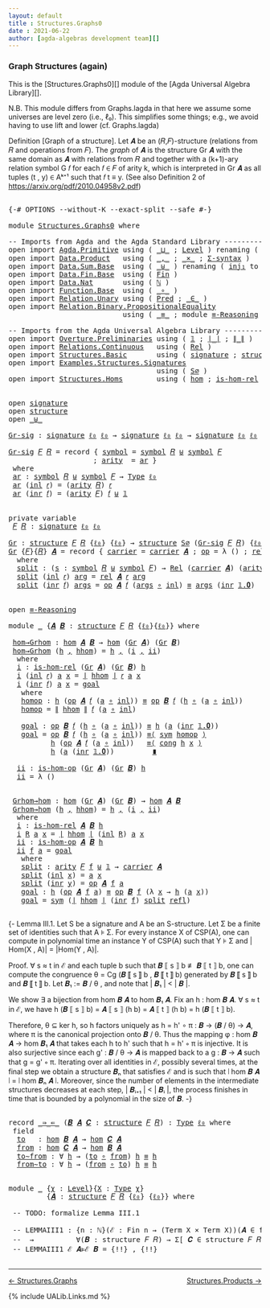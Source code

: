 ```yaml
---
layout: default
title : Structures.Graphs0
date : 2021-06-22
author: [agda-algebras development team][]
---
```


### <a id="graph-structures-again">Graph Structures (again)</a>

This is the [Structures.Graphs0][] module of the [Agda Universal Algebra Library][].

N.B. This module differs from Graphs.lagda in that here we assume some universes are level zero (i.e., ℓ₀). This simplifies some things; e.g., we avoid having to use lift and lower (cf. Graphs.lagda)

Definition [Graph of a structure]. Let 𝑨 be an (𝑅,𝐹)-structure (relations from 𝑅 and operations from 𝐹).
The *graph* of 𝑨 is the structure Gr 𝑨 with the same domain as 𝑨 with relations from 𝑅 and together with a (k+1)-ary relation symbol G 𝑓 for each 𝑓 ∈ 𝐹 of arity k, which is interpreted in Gr 𝑨 as all tuples (t , y) ∈ Aᵏ⁺¹ such that 𝑓 t ≡ y. (See also Definition 2 of https://arxiv.org/pdf/2010.04958v2.pdf)


<pre class="Agda">

<a id="894" class="Symbol">{-#</a> <a id="898" class="Keyword">OPTIONS</a> <a id="906" class="Pragma">--without-K</a> <a id="918" class="Pragma">--exact-split</a> <a id="932" class="Pragma">--safe</a> <a id="939" class="Symbol">#-}</a>

<a id="944" class="Keyword">module</a> <a id="951" href="Structures.Graphs0.html" class="Module">Structures.Graphs0</a> <a id="970" class="Keyword">where</a>

<a id="977" class="Comment">-- Imports from Agda and the Agda Standard Library -------------------------------------------</a>
<a id="1072" class="Keyword">open</a> <a id="1077" class="Keyword">import</a> <a id="1084" href="Agda.Primitive.html" class="Module">Agda.Primitive</a> <a id="1099" class="Keyword">using</a> <a id="1105" class="Symbol">(</a> <a id="1107" href="Agda.Primitive.html#810" class="Primitive Operator">_⊔_</a> <a id="1111" class="Symbol">;</a> <a id="1113" href="Agda.Primitive.html#597" class="Postulate">Level</a> <a id="1119" class="Symbol">)</a> <a id="1121" class="Keyword">renaming</a> <a id="1130" class="Symbol">(</a> <a id="1132" href="Agda.Primitive.html#326" class="Primitive">Set</a> <a id="1136" class="Symbol">to</a> <a id="1139" class="Primitive">Type</a> <a id="1144" class="Symbol">;</a> <a id="1146" href="Agda.Primitive.html#764" class="Primitive">lzero</a> <a id="1152" class="Symbol">to</a> <a id="1155" class="Primitive">ℓ₀</a> <a id="1158" class="Symbol">)</a>
<a id="1160" class="Keyword">open</a> <a id="1165" class="Keyword">import</a> <a id="1172" href="Data.Product.html" class="Module">Data.Product</a>   <a id="1187" class="Keyword">using</a> <a id="1193" class="Symbol">(</a> <a id="1195" href="Agda.Builtin.Sigma.html#236" class="InductiveConstructor Operator">_,_</a> <a id="1199" class="Symbol">;</a> <a id="1201" href="Data.Product.html#1167" class="Function Operator">_×_</a> <a id="1205" class="Symbol">;</a> <a id="1207" href="Data.Product.html#916" class="Function">Σ-syntax</a> <a id="1216" class="Symbol">)</a>
<a id="1218" class="Keyword">open</a> <a id="1223" class="Keyword">import</a> <a id="1230" href="Data.Sum.Base.html" class="Module">Data.Sum.Base</a>  <a id="1245" class="Keyword">using</a> <a id="1251" class="Symbol">(</a> <a id="1253" href="Data.Sum.Base.html#734" class="Datatype Operator">_⊎_</a> <a id="1257" class="Symbol">)</a> <a id="1259" class="Keyword">renaming</a> <a id="1268" class="Symbol">(</a> <a id="1270" href="Data.Sum.Base.html#784" class="InductiveConstructor">inj₁</a> <a id="1275" class="Symbol">to</a> <a id="1278" class="InductiveConstructor">inl</a> <a id="1282" class="Symbol">;</a> <a id="1284" href="Data.Sum.Base.html#809" class="InductiveConstructor">inj₂</a> <a id="1289" class="Symbol">to</a> <a id="1292" class="InductiveConstructor">inr</a> <a id="1296" class="Symbol">)</a>
<a id="1298" class="Keyword">open</a> <a id="1303" class="Keyword">import</a> <a id="1310" href="Data.Fin.Base.html" class="Module">Data.Fin.Base</a>  <a id="1325" class="Keyword">using</a> <a id="1331" class="Symbol">(</a> <a id="1333" href="Data.Fin.Base.html#1126" class="Datatype">Fin</a> <a id="1337" class="Symbol">)</a>
<a id="1339" class="Keyword">open</a> <a id="1344" class="Keyword">import</a> <a id="1351" href="Data.Nat.html" class="Module">Data.Nat</a>       <a id="1366" class="Keyword">using</a> <a id="1372" class="Symbol">(</a> <a id="1374" href="Agda.Builtin.Nat.html#192" class="Datatype">ℕ</a> <a id="1376" class="Symbol">)</a>
<a id="1378" class="Keyword">open</a> <a id="1383" class="Keyword">import</a> <a id="1390" href="Function.Base.html" class="Module">Function.Base</a>  <a id="1405" class="Keyword">using</a> <a id="1411" class="Symbol">(</a> <a id="1413" href="Function.Base.html#1031" class="Function Operator">_∘_</a> <a id="1417" class="Symbol">)</a>
<a id="1419" class="Keyword">open</a> <a id="1424" class="Keyword">import</a> <a id="1431" href="Relation.Unary.html" class="Module">Relation.Unary</a> <a id="1446" class="Keyword">using</a> <a id="1452" class="Symbol">(</a> <a id="1454" href="Relation.Unary.html#1101" class="Function">Pred</a> <a id="1459" class="Symbol">;</a> <a id="1461" href="Relation.Unary.html#1523" class="Function Operator">_∈_</a> <a id="1465" class="Symbol">)</a>
<a id="1467" class="Keyword">open</a> <a id="1472" class="Keyword">import</a> <a id="1479" href="Relation.Binary.PropositionalEquality.html" class="Module">Relation.Binary.PropositionalEquality</a>
                           <a id="1544" class="Keyword">using</a> <a id="1550" class="Symbol">(</a> <a id="1552" href="Agda.Builtin.Equality.html#151" class="Datatype Operator">_≡_</a> <a id="1556" class="Symbol">;</a> <a id="1558" class="Keyword">module</a> <a id="1565" href="Relation.Binary.PropositionalEquality.Core.html#2708" class="Module">≡-Reasoning</a> <a id="1577" class="Symbol">;</a> <a id="1579" href="Relation.Binary.PropositionalEquality.Core.html#1130" class="Function">cong</a> <a id="1584" class="Symbol">;</a> <a id="1586" href="Relation.Binary.PropositionalEquality.Core.html#1684" class="Function">sym</a> <a id="1590" class="Symbol">;</a> <a id="1592" href="Agda.Builtin.Equality.html#208" class="InductiveConstructor">refl</a> <a id="1597" class="Symbol">)</a>

<a id="1600" class="Comment">-- Imports from the Agda Universal Algebra Library ---------------------------------------------</a>
<a id="1697" class="Keyword">open</a> <a id="1702" class="Keyword">import</a> <a id="1709" href="Overture.Preliminaries.html" class="Module">Overture.Preliminaries</a> <a id="1732" class="Keyword">using</a> <a id="1738" class="Symbol">(</a> <a id="1740" href="Overture.Preliminaries.html#3452" class="Datatype">𝟙</a> <a id="1742" class="Symbol">;</a> <a id="1744" href="Overture.Preliminaries.html#4227" class="Function Operator">∣_∣</a> <a id="1748" class="Symbol">;</a> <a id="1750" href="Overture.Preliminaries.html#4265" class="Function Operator">∥_∥</a> <a id="1754" class="Symbol">)</a>
<a id="1756" class="Keyword">open</a> <a id="1761" class="Keyword">import</a> <a id="1768" href="Relations.Continuous.html" class="Module">Relations.Continuous</a>   <a id="1791" class="Keyword">using</a> <a id="1797" class="Symbol">(</a> <a id="1799" href="Relations.Continuous.html#4037" class="Function">Rel</a> <a id="1803" class="Symbol">)</a>
<a id="1805" class="Keyword">open</a> <a id="1810" class="Keyword">import</a> <a id="1817" href="Structures.Basic.html" class="Module">Structures.Basic</a>       <a id="1840" class="Keyword">using</a> <a id="1846" class="Symbol">(</a> <a id="1848" href="Structures.Basic.html#1232" class="Record">signature</a> <a id="1858" class="Symbol">;</a> <a id="1860" href="Structures.Basic.html#1566" class="Record">structure</a> <a id="1870" class="Symbol">)</a>
<a id="1872" class="Keyword">open</a> <a id="1877" class="Keyword">import</a> <a id="1884" href="Examples.Structures.Signatures.html" class="Module">Examples.Structures.Signatures</a>
                                   <a id="1950" class="Keyword">using</a> <a id="1956" class="Symbol">(</a> <a id="1958" href="Examples.Structures.Signatures.html#566" class="Function">S∅</a> <a id="1961" class="Symbol">)</a>
<a id="1963" class="Keyword">open</a> <a id="1968" class="Keyword">import</a> <a id="1975" href="Structures.Homs.html" class="Module">Structures.Homs</a>        <a id="1998" class="Keyword">using</a> <a id="2004" class="Symbol">(</a> <a id="2006" href="Structures.Homs.html#2729" class="Function">hom</a> <a id="2010" class="Symbol">;</a> <a id="2012" href="Structures.Homs.html#2313" class="Function">is-hom-rel</a> <a id="2023" class="Symbol">;</a> <a id="2025" href="Structures.Homs.html#2532" class="Function">is-hom-op</a> <a id="2035" class="Symbol">)</a>


<a id="2039" class="Keyword">open</a> <a id="2044" href="Structures.Basic.html#1232" class="Module">signature</a>
<a id="2054" class="Keyword">open</a> <a id="2059" href="Structures.Basic.html#1566" class="Module">structure</a>
<a id="2069" class="Keyword">open</a> <a id="2074" href="Data.Sum.Base.html#734" class="Module Operator">_⊎_</a>

<a id="Gr-sig"></a><a id="2079" href="Structures.Graphs0.html#2079" class="Function">Gr-sig</a> <a id="2086" class="Symbol">:</a> <a id="2088" href="Structures.Basic.html#1232" class="Record">signature</a> <a id="2098" href="Structures.Graphs0.html#1155" class="Primitive">ℓ₀</a> <a id="2101" href="Structures.Graphs0.html#1155" class="Primitive">ℓ₀</a> <a id="2104" class="Symbol">→</a> <a id="2106" href="Structures.Basic.html#1232" class="Record">signature</a> <a id="2116" href="Structures.Graphs0.html#1155" class="Primitive">ℓ₀</a> <a id="2119" href="Structures.Graphs0.html#1155" class="Primitive">ℓ₀</a> <a id="2122" class="Symbol">→</a> <a id="2124" href="Structures.Basic.html#1232" class="Record">signature</a> <a id="2134" href="Structures.Graphs0.html#1155" class="Primitive">ℓ₀</a> <a id="2137" href="Structures.Graphs0.html#1155" class="Primitive">ℓ₀</a>

<a id="2141" href="Structures.Graphs0.html#2079" class="Function">Gr-sig</a> <a id="2148" href="Structures.Graphs0.html#2148" class="Bound">𝐹</a> <a id="2150" href="Structures.Graphs0.html#2150" class="Bound">𝑅</a> <a id="2152" class="Symbol">=</a> <a id="2154" class="Keyword">record</a> <a id="2161" class="Symbol">{</a> <a id="2163" href="Structures.Basic.html#1293" class="Field">symbol</a> <a id="2170" class="Symbol">=</a> <a id="2172" href="Structures.Basic.html#1293" class="Field">symbol</a> <a id="2179" href="Structures.Graphs0.html#2150" class="Bound">𝑅</a> <a id="2181" href="Data.Sum.Base.html#734" class="Datatype Operator">⊎</a> <a id="2183" href="Structures.Basic.html#1293" class="Field">symbol</a> <a id="2190" href="Structures.Graphs0.html#2148" class="Bound">𝐹</a>
                    <a id="2212" class="Symbol">;</a> <a id="2214" href="Structures.Basic.html#1311" class="Field">arity</a>  <a id="2221" class="Symbol">=</a> <a id="2223" href="Structures.Graphs0.html#2236" class="Function">ar</a> <a id="2226" class="Symbol">}</a>
 <a id="2229" class="Keyword">where</a>
 <a id="2236" href="Structures.Graphs0.html#2236" class="Function">ar</a> <a id="2239" class="Symbol">:</a> <a id="2241" href="Structures.Basic.html#1293" class="Field">symbol</a> <a id="2248" href="Structures.Graphs0.html#2150" class="Bound">𝑅</a> <a id="2250" href="Data.Sum.Base.html#734" class="Datatype Operator">⊎</a> <a id="2252" href="Structures.Basic.html#1293" class="Field">symbol</a> <a id="2259" href="Structures.Graphs0.html#2148" class="Bound">𝐹</a> <a id="2261" class="Symbol">→</a> <a id="2263" href="Structures.Graphs0.html#1139" class="Primitive">Type</a> <a id="2268" href="Structures.Graphs0.html#1155" class="Primitive">ℓ₀</a>
 <a id="2272" href="Structures.Graphs0.html#2236" class="Function">ar</a> <a id="2275" class="Symbol">(</a><a id="2276" href="Structures.Graphs0.html#1278" class="InductiveConstructor">inl</a> <a id="2280" href="Structures.Graphs0.html#2280" class="Bound">𝑟</a><a id="2281" class="Symbol">)</a> <a id="2283" class="Symbol">=</a> <a id="2285" class="Symbol">(</a><a id="2286" href="Structures.Basic.html#1311" class="Field">arity</a> <a id="2292" href="Structures.Graphs0.html#2150" class="Bound">𝑅</a><a id="2293" class="Symbol">)</a> <a id="2295" href="Structures.Graphs0.html#2280" class="Bound">𝑟</a>
 <a id="2298" href="Structures.Graphs0.html#2236" class="Function">ar</a> <a id="2301" class="Symbol">(</a><a id="2302" href="Structures.Graphs0.html#1292" class="InductiveConstructor">inr</a> <a id="2306" href="Structures.Graphs0.html#2306" class="Bound">𝑓</a><a id="2307" class="Symbol">)</a> <a id="2309" class="Symbol">=</a> <a id="2311" class="Symbol">(</a><a id="2312" href="Structures.Basic.html#1311" class="Field">arity</a> <a id="2318" href="Structures.Graphs0.html#2148" class="Bound">𝐹</a><a id="2319" class="Symbol">)</a> <a id="2321" href="Structures.Graphs0.html#2306" class="Bound">𝑓</a> <a id="2323" href="Data.Sum.Base.html#734" class="Datatype Operator">⊎</a> <a id="2325" href="Overture.Preliminaries.html#3452" class="Datatype">𝟙</a>


<a id="2329" class="Keyword">private</a> <a id="2337" class="Keyword">variable</a>
 <a id="2347" href="Structures.Graphs0.html#2347" class="Generalizable">𝐹</a> <a id="2349" href="Structures.Graphs0.html#2349" class="Generalizable">𝑅</a> <a id="2351" class="Symbol">:</a> <a id="2353" href="Structures.Basic.html#1232" class="Record">signature</a> <a id="2363" href="Structures.Graphs0.html#1155" class="Primitive">ℓ₀</a> <a id="2366" href="Structures.Graphs0.html#1155" class="Primitive">ℓ₀</a>

<a id="Gr"></a><a id="2370" href="Structures.Graphs0.html#2370" class="Function">Gr</a> <a id="2373" class="Symbol">:</a> <a id="2375" href="Structures.Basic.html#1566" class="Record">structure</a> <a id="2385" href="Structures.Graphs0.html#2347" class="Generalizable">𝐹</a> <a id="2387" href="Structures.Graphs0.html#2349" class="Generalizable">𝑅</a> <a id="2389" class="Symbol">{</a><a id="2390" href="Structures.Graphs0.html#1155" class="Primitive">ℓ₀</a><a id="2392" class="Symbol">}</a> <a id="2394" class="Symbol">{</a><a id="2395" href="Structures.Graphs0.html#1155" class="Primitive">ℓ₀</a><a id="2397" class="Symbol">}</a> <a id="2399" class="Symbol">→</a> <a id="2401" href="Structures.Basic.html#1566" class="Record">structure</a> <a id="2411" href="Examples.Structures.Signatures.html#566" class="Function">S∅</a> <a id="2414" class="Symbol">(</a><a id="2415" href="Structures.Graphs0.html#2079" class="Function">Gr-sig</a> <a id="2422" href="Structures.Graphs0.html#2347" class="Generalizable">𝐹</a> <a id="2424" href="Structures.Graphs0.html#2349" class="Generalizable">𝑅</a><a id="2425" class="Symbol">)</a> <a id="2427" class="Symbol">{</a><a id="2428" href="Structures.Graphs0.html#1155" class="Primitive">ℓ₀</a><a id="2430" class="Symbol">}</a> <a id="2432" class="Symbol">{</a><a id="2433" href="Structures.Graphs0.html#1155" class="Primitive">ℓ₀</a><a id="2435" class="Symbol">}</a>
<a id="2437" href="Structures.Graphs0.html#2370" class="Function">Gr</a> <a id="2440" class="Symbol">{</a><a id="2441" href="Structures.Graphs0.html#2441" class="Bound">𝐹</a><a id="2442" class="Symbol">}{</a><a id="2444" href="Structures.Graphs0.html#2444" class="Bound">𝑅</a><a id="2445" class="Symbol">}</a> <a id="2447" href="Structures.Graphs0.html#2447" class="Bound">𝑨</a> <a id="2449" class="Symbol">=</a> <a id="2451" class="Keyword">record</a> <a id="2458" class="Symbol">{</a> <a id="2460" href="Structures.Basic.html#1718" class="Field">carrier</a> <a id="2468" class="Symbol">=</a> <a id="2470" href="Structures.Basic.html#1718" class="Field">carrier</a> <a id="2478" href="Structures.Graphs0.html#2447" class="Bound">𝑨</a> <a id="2480" class="Symbol">;</a> <a id="2482" href="Structures.Basic.html#1737" class="Field">op</a> <a id="2485" class="Symbol">=</a> <a id="2487" class="Symbol">λ</a> <a id="2489" class="Symbol">()</a> <a id="2492" class="Symbol">;</a> <a id="2494" href="Structures.Basic.html#1821" class="Field">rel</a> <a id="2498" class="Symbol">=</a> <a id="2500" href="Structures.Graphs0.html#2518" class="Function">split</a> <a id="2506" class="Symbol">}</a>
  <a id="2510" class="Keyword">where</a>
  <a id="2518" href="Structures.Graphs0.html#2518" class="Function">split</a> <a id="2524" class="Symbol">:</a> <a id="2526" class="Symbol">(</a><a id="2527" href="Structures.Graphs0.html#2527" class="Bound">s</a> <a id="2529" class="Symbol">:</a> <a id="2531" href="Structures.Basic.html#1293" class="Field">symbol</a> <a id="2538" href="Structures.Graphs0.html#2444" class="Bound">𝑅</a> <a id="2540" href="Data.Sum.Base.html#734" class="Datatype Operator">⊎</a> <a id="2542" href="Structures.Basic.html#1293" class="Field">symbol</a> <a id="2549" href="Structures.Graphs0.html#2441" class="Bound">𝐹</a><a id="2550" class="Symbol">)</a> <a id="2552" class="Symbol">→</a> <a id="2554" href="Relations.Continuous.html#4037" class="Function">Rel</a> <a id="2558" class="Symbol">(</a><a id="2559" href="Structures.Basic.html#1718" class="Field">carrier</a> <a id="2567" href="Structures.Graphs0.html#2447" class="Bound">𝑨</a><a id="2568" class="Symbol">)</a> <a id="2570" class="Symbol">(</a><a id="2571" href="Structures.Basic.html#1311" class="Field">arity</a> <a id="2577" class="Symbol">(</a><a id="2578" href="Structures.Graphs0.html#2079" class="Function">Gr-sig</a> <a id="2585" href="Structures.Graphs0.html#2441" class="Bound">𝐹</a> <a id="2587" href="Structures.Graphs0.html#2444" class="Bound">𝑅</a><a id="2588" class="Symbol">)</a> <a id="2590" href="Structures.Graphs0.html#2527" class="Bound">s</a><a id="2591" class="Symbol">)</a> <a id="2593" class="Symbol">{</a><a id="2594" href="Structures.Graphs0.html#1155" class="Primitive">ℓ₀</a><a id="2596" class="Symbol">}</a>
  <a id="2600" href="Structures.Graphs0.html#2518" class="Function">split</a> <a id="2606" class="Symbol">(</a><a id="2607" href="Structures.Graphs0.html#1278" class="InductiveConstructor">inl</a> <a id="2611" href="Structures.Graphs0.html#2611" class="Bound">𝑟</a><a id="2612" class="Symbol">)</a> <a id="2614" href="Structures.Graphs0.html#2614" class="Bound">arg</a> <a id="2618" class="Symbol">=</a> <a id="2620" href="Structures.Basic.html#1821" class="Field">rel</a> <a id="2624" href="Structures.Graphs0.html#2447" class="Bound">𝑨</a> <a id="2626" href="Structures.Graphs0.html#2611" class="Bound">𝑟</a> <a id="2628" href="Structures.Graphs0.html#2614" class="Bound">arg</a>
  <a id="2634" href="Structures.Graphs0.html#2518" class="Function">split</a> <a id="2640" class="Symbol">(</a><a id="2641" href="Structures.Graphs0.html#1292" class="InductiveConstructor">inr</a> <a id="2645" href="Structures.Graphs0.html#2645" class="Bound">𝑓</a><a id="2646" class="Symbol">)</a> <a id="2648" href="Structures.Graphs0.html#2648" class="Bound">args</a> <a id="2653" class="Symbol">=</a> <a id="2655" href="Structures.Basic.html#1737" class="Field">op</a> <a id="2658" href="Structures.Graphs0.html#2447" class="Bound">𝑨</a> <a id="2660" href="Structures.Graphs0.html#2645" class="Bound">𝑓</a> <a id="2662" class="Symbol">(</a><a id="2663" href="Structures.Graphs0.html#2648" class="Bound">args</a> <a id="2668" href="Function.Base.html#1031" class="Function Operator">∘</a> <a id="2670" href="Structures.Graphs0.html#1278" class="InductiveConstructor">inl</a><a id="2673" class="Symbol">)</a> <a id="2675" href="Agda.Builtin.Equality.html#151" class="Datatype Operator">≡</a> <a id="2677" href="Structures.Graphs0.html#2648" class="Bound">args</a> <a id="2682" class="Symbol">(</a><a id="2683" href="Structures.Graphs0.html#1292" class="InductiveConstructor">inr</a> <a id="2687" href="Overture.Preliminaries.html#3471" class="InductiveConstructor">𝟙.𝟎</a><a id="2690" class="Symbol">)</a>


<a id="2694" class="Keyword">open</a> <a id="2699" href="Relation.Binary.PropositionalEquality.Core.html#2708" class="Module">≡-Reasoning</a>

<a id="2712" class="Keyword">module</a> <a id="2719" href="Structures.Graphs0.html#2719" class="Module">_</a> <a id="2721" class="Symbol">{</a><a id="2722" href="Structures.Graphs0.html#2722" class="Bound">𝑨</a> <a id="2724" href="Structures.Graphs0.html#2724" class="Bound">𝑩</a> <a id="2726" class="Symbol">:</a> <a id="2728" href="Structures.Basic.html#1566" class="Record">structure</a> <a id="2738" href="Structures.Graphs0.html#2347" class="Generalizable">𝐹</a> <a id="2740" href="Structures.Graphs0.html#2349" class="Generalizable">𝑅</a> <a id="2742" class="Symbol">{</a><a id="2743" href="Structures.Graphs0.html#1155" class="Primitive">ℓ₀</a><a id="2745" class="Symbol">}{</a><a id="2747" href="Structures.Graphs0.html#1155" class="Primitive">ℓ₀</a><a id="2749" class="Symbol">}}</a> <a id="2752" class="Keyword">where</a>

 <a id="2760" href="Structures.Graphs0.html#2760" class="Function">hom→Grhom</a> <a id="2770" class="Symbol">:</a> <a id="2772" href="Structures.Homs.html#2729" class="Function">hom</a> <a id="2776" href="Structures.Graphs0.html#2722" class="Bound">𝑨</a> <a id="2778" href="Structures.Graphs0.html#2724" class="Bound">𝑩</a> <a id="2780" class="Symbol">→</a> <a id="2782" href="Structures.Homs.html#2729" class="Function">hom</a> <a id="2786" class="Symbol">(</a><a id="2787" href="Structures.Graphs0.html#2370" class="Function">Gr</a> <a id="2790" href="Structures.Graphs0.html#2722" class="Bound">𝑨</a><a id="2791" class="Symbol">)</a> <a id="2793" class="Symbol">(</a><a id="2794" href="Structures.Graphs0.html#2370" class="Function">Gr</a> <a id="2797" href="Structures.Graphs0.html#2724" class="Bound">𝑩</a><a id="2798" class="Symbol">)</a>
 <a id="2801" href="Structures.Graphs0.html#2760" class="Function">hom→Grhom</a> <a id="2811" class="Symbol">(</a><a id="2812" href="Structures.Graphs0.html#2812" class="Bound">h</a> <a id="2814" href="Agda.Builtin.Sigma.html#236" class="InductiveConstructor Operator">,</a> <a id="2816" href="Structures.Graphs0.html#2816" class="Bound">hhom</a><a id="2820" class="Symbol">)</a> <a id="2822" class="Symbol">=</a> <a id="2824" href="Structures.Graphs0.html#2812" class="Bound">h</a> <a id="2826" href="Agda.Builtin.Sigma.html#236" class="InductiveConstructor Operator">,</a> <a id="2828" class="Symbol">(</a><a id="2829" href="Structures.Graphs0.html#2847" class="Function">i</a> <a id="2831" href="Agda.Builtin.Sigma.html#236" class="InductiveConstructor Operator">,</a> <a id="2833" href="Structures.Graphs0.html#3218" class="Function">ii</a><a id="2835" class="Symbol">)</a>
  <a id="2839" class="Keyword">where</a>
  <a id="2847" href="Structures.Graphs0.html#2847" class="Function">i</a> <a id="2849" class="Symbol">:</a> <a id="2851" href="Structures.Homs.html#2313" class="Function">is-hom-rel</a> <a id="2862" class="Symbol">(</a><a id="2863" href="Structures.Graphs0.html#2370" class="Function">Gr</a> <a id="2866" href="Structures.Graphs0.html#2722" class="Bound">𝑨</a><a id="2867" class="Symbol">)</a> <a id="2869" class="Symbol">(</a><a id="2870" href="Structures.Graphs0.html#2370" class="Function">Gr</a> <a id="2873" href="Structures.Graphs0.html#2724" class="Bound">𝑩</a><a id="2874" class="Symbol">)</a> <a id="2876" href="Structures.Graphs0.html#2812" class="Bound">h</a>
  <a id="2880" href="Structures.Graphs0.html#2847" class="Function">i</a> <a id="2882" class="Symbol">(</a><a id="2883" href="Structures.Graphs0.html#1278" class="InductiveConstructor">inl</a> <a id="2887" href="Structures.Graphs0.html#2887" class="Bound">𝑟</a><a id="2888" class="Symbol">)</a> <a id="2890" href="Structures.Graphs0.html#2890" class="Bound">a</a> <a id="2892" href="Structures.Graphs0.html#2892" class="Bound">x</a> <a id="2894" class="Symbol">=</a> <a id="2896" href="Overture.Preliminaries.html#4227" class="Function Operator">∣</a> <a id="2898" href="Structures.Graphs0.html#2816" class="Bound">hhom</a> <a id="2903" href="Overture.Preliminaries.html#4227" class="Function Operator">∣</a> <a id="2905" href="Structures.Graphs0.html#2887" class="Bound">𝑟</a> <a id="2907" href="Structures.Graphs0.html#2890" class="Bound">a</a> <a id="2909" href="Structures.Graphs0.html#2892" class="Bound">x</a>
  <a id="2913" href="Structures.Graphs0.html#2847" class="Function">i</a> <a id="2915" class="Symbol">(</a><a id="2916" href="Structures.Graphs0.html#1292" class="InductiveConstructor">inr</a> <a id="2920" href="Structures.Graphs0.html#2920" class="Bound">𝑓</a><a id="2921" class="Symbol">)</a> <a id="2923" href="Structures.Graphs0.html#2923" class="Bound">a</a> <a id="2925" href="Structures.Graphs0.html#2925" class="Bound">x</a> <a id="2927" class="Symbol">=</a> <a id="2929" href="Structures.Graphs0.html#3036" class="Function">goal</a>
   <a id="2937" class="Keyword">where</a>
   <a id="2946" href="Structures.Graphs0.html#2946" class="Function">homop</a> <a id="2952" class="Symbol">:</a> <a id="2954" href="Structures.Graphs0.html#2812" class="Bound">h</a> <a id="2956" class="Symbol">(</a><a id="2957" href="Structures.Basic.html#1737" class="Field">op</a> <a id="2960" href="Structures.Graphs0.html#2722" class="Bound">𝑨</a> <a id="2962" href="Structures.Graphs0.html#2920" class="Bound">𝑓</a> <a id="2964" class="Symbol">(</a><a id="2965" href="Structures.Graphs0.html#2923" class="Bound">a</a> <a id="2967" href="Function.Base.html#1031" class="Function Operator">∘</a> <a id="2969" href="Structures.Graphs0.html#1278" class="InductiveConstructor">inl</a><a id="2972" class="Symbol">))</a> <a id="2975" href="Agda.Builtin.Equality.html#151" class="Datatype Operator">≡</a> <a id="2977" href="Structures.Basic.html#1737" class="Field">op</a> <a id="2980" href="Structures.Graphs0.html#2724" class="Bound">𝑩</a> <a id="2982" href="Structures.Graphs0.html#2920" class="Bound">𝑓</a> <a id="2984" class="Symbol">(</a><a id="2985" href="Structures.Graphs0.html#2812" class="Bound">h</a> <a id="2987" href="Function.Base.html#1031" class="Function Operator">∘</a> <a id="2989" class="Symbol">(</a><a id="2990" href="Structures.Graphs0.html#2923" class="Bound">a</a> <a id="2992" href="Function.Base.html#1031" class="Function Operator">∘</a> <a id="2994" href="Structures.Graphs0.html#1278" class="InductiveConstructor">inl</a><a id="2997" class="Symbol">))</a>
   <a id="3003" href="Structures.Graphs0.html#2946" class="Function">homop</a> <a id="3009" class="Symbol">=</a> <a id="3011" href="Overture.Preliminaries.html#4265" class="Function Operator">∥</a> <a id="3013" href="Structures.Graphs0.html#2816" class="Bound">hhom</a> <a id="3018" href="Overture.Preliminaries.html#4265" class="Function Operator">∥</a> <a id="3020" href="Structures.Graphs0.html#2920" class="Bound">𝑓</a> <a id="3022" class="Symbol">(</a><a id="3023" href="Structures.Graphs0.html#2923" class="Bound">a</a> <a id="3025" href="Function.Base.html#1031" class="Function Operator">∘</a> <a id="3027" href="Structures.Graphs0.html#1278" class="InductiveConstructor">inl</a><a id="3030" class="Symbol">)</a>

   <a id="3036" href="Structures.Graphs0.html#3036" class="Function">goal</a> <a id="3041" class="Symbol">:</a> <a id="3043" href="Structures.Basic.html#1737" class="Field">op</a> <a id="3046" href="Structures.Graphs0.html#2724" class="Bound">𝑩</a> <a id="3048" href="Structures.Graphs0.html#2920" class="Bound">𝑓</a> <a id="3050" class="Symbol">(</a><a id="3051" href="Structures.Graphs0.html#2812" class="Bound">h</a> <a id="3053" href="Function.Base.html#1031" class="Function Operator">∘</a> <a id="3055" class="Symbol">(</a><a id="3056" href="Structures.Graphs0.html#2923" class="Bound">a</a> <a id="3058" href="Function.Base.html#1031" class="Function Operator">∘</a> <a id="3060" href="Structures.Graphs0.html#1278" class="InductiveConstructor">inl</a><a id="3063" class="Symbol">))</a> <a id="3066" href="Agda.Builtin.Equality.html#151" class="Datatype Operator">≡</a> <a id="3068" href="Structures.Graphs0.html#2812" class="Bound">h</a> <a id="3070" class="Symbol">(</a><a id="3071" href="Structures.Graphs0.html#2923" class="Bound">a</a> <a id="3073" class="Symbol">(</a><a id="3074" href="Structures.Graphs0.html#1292" class="InductiveConstructor">inr</a> <a id="3078" href="Overture.Preliminaries.html#3471" class="InductiveConstructor">𝟙.𝟎</a><a id="3081" class="Symbol">))</a>
   <a id="3087" href="Structures.Graphs0.html#3036" class="Function">goal</a> <a id="3092" class="Symbol">=</a> <a id="3094" href="Structures.Basic.html#1737" class="Field">op</a> <a id="3097" href="Structures.Graphs0.html#2724" class="Bound">𝑩</a> <a id="3099" href="Structures.Graphs0.html#2920" class="Bound">𝑓</a> <a id="3101" class="Symbol">(</a><a id="3102" href="Structures.Graphs0.html#2812" class="Bound">h</a> <a id="3104" href="Function.Base.html#1031" class="Function Operator">∘</a> <a id="3106" class="Symbol">(</a><a id="3107" href="Structures.Graphs0.html#2923" class="Bound">a</a> <a id="3109" href="Function.Base.html#1031" class="Function Operator">∘</a> <a id="3111" href="Structures.Graphs0.html#1278" class="InductiveConstructor">inl</a><a id="3114" class="Symbol">))</a> <a id="3117" href="Relation.Binary.PropositionalEquality.Core.html#2923" class="Function">≡⟨</a> <a id="3120" href="Relation.Binary.PropositionalEquality.Core.html#1684" class="Function">sym</a> <a id="3124" href="Structures.Graphs0.html#2946" class="Function">homop</a> <a id="3130" href="Relation.Binary.PropositionalEquality.Core.html#2923" class="Function">⟩</a>
          <a id="3142" href="Structures.Graphs0.html#2812" class="Bound">h</a> <a id="3144" class="Symbol">(</a><a id="3145" href="Structures.Basic.html#1737" class="Field">op</a> <a id="3148" href="Structures.Graphs0.html#2722" class="Bound">𝑨</a> <a id="3150" href="Structures.Graphs0.html#2920" class="Bound">𝑓</a> <a id="3152" class="Symbol">(</a><a id="3153" href="Structures.Graphs0.html#2923" class="Bound">a</a> <a id="3155" href="Function.Base.html#1031" class="Function Operator">∘</a> <a id="3157" href="Structures.Graphs0.html#1278" class="InductiveConstructor">inl</a><a id="3160" class="Symbol">))</a>   <a id="3165" href="Relation.Binary.PropositionalEquality.Core.html#2923" class="Function">≡⟨</a> <a id="3168" href="Relation.Binary.PropositionalEquality.Core.html#1130" class="Function">cong</a> <a id="3173" href="Structures.Graphs0.html#2812" class="Bound">h</a> <a id="3175" href="Structures.Graphs0.html#2925" class="Bound">x</a> <a id="3177" href="Relation.Binary.PropositionalEquality.Core.html#2923" class="Function">⟩</a>
          <a id="3189" href="Structures.Graphs0.html#2812" class="Bound">h</a> <a id="3191" class="Symbol">(</a><a id="3192" href="Structures.Graphs0.html#2923" class="Bound">a</a> <a id="3194" class="Symbol">(</a><a id="3195" href="Structures.Graphs0.html#1292" class="InductiveConstructor">inr</a> <a id="3199" href="Overture.Preliminaries.html#3471" class="InductiveConstructor">𝟙.𝟎</a><a id="3202" class="Symbol">))</a>         <a id="3213" href="Relation.Binary.PropositionalEquality.Core.html#3105" class="Function Operator">∎</a>

  <a id="3218" href="Structures.Graphs0.html#3218" class="Function">ii</a> <a id="3221" class="Symbol">:</a> <a id="3223" href="Structures.Homs.html#2532" class="Function">is-hom-op</a> <a id="3233" class="Symbol">(</a><a id="3234" href="Structures.Graphs0.html#2370" class="Function">Gr</a> <a id="3237" href="Structures.Graphs0.html#2722" class="Bound">𝑨</a><a id="3238" class="Symbol">)</a> <a id="3240" class="Symbol">(</a><a id="3241" href="Structures.Graphs0.html#2370" class="Function">Gr</a> <a id="3244" href="Structures.Graphs0.html#2724" class="Bound">𝑩</a><a id="3245" class="Symbol">)</a> <a id="3247" href="Structures.Graphs0.html#2812" class="Bound">h</a>
  <a id="3251" href="Structures.Graphs0.html#3218" class="Function">ii</a> <a id="3254" class="Symbol">=</a> <a id="3256" class="Symbol">λ</a> <a id="3258" class="Symbol">()</a>


 <a id="3264" href="Structures.Graphs0.html#3264" class="Function">Grhom→hom</a> <a id="3274" class="Symbol">:</a> <a id="3276" href="Structures.Homs.html#2729" class="Function">hom</a> <a id="3280" class="Symbol">(</a><a id="3281" href="Structures.Graphs0.html#2370" class="Function">Gr</a> <a id="3284" href="Structures.Graphs0.html#2722" class="Bound">𝑨</a><a id="3285" class="Symbol">)</a> <a id="3287" class="Symbol">(</a><a id="3288" href="Structures.Graphs0.html#2370" class="Function">Gr</a> <a id="3291" href="Structures.Graphs0.html#2724" class="Bound">𝑩</a><a id="3292" class="Symbol">)</a> <a id="3294" class="Symbol">→</a> <a id="3296" href="Structures.Homs.html#2729" class="Function">hom</a> <a id="3300" href="Structures.Graphs0.html#2722" class="Bound">𝑨</a> <a id="3302" href="Structures.Graphs0.html#2724" class="Bound">𝑩</a>
 <a id="3305" href="Structures.Graphs0.html#3264" class="Function">Grhom→hom</a> <a id="3315" class="Symbol">(</a><a id="3316" href="Structures.Graphs0.html#3316" class="Bound">h</a> <a id="3318" href="Agda.Builtin.Sigma.html#236" class="InductiveConstructor Operator">,</a> <a id="3320" href="Structures.Graphs0.html#3320" class="Bound">hhom</a><a id="3324" class="Symbol">)</a> <a id="3326" class="Symbol">=</a> <a id="3328" href="Structures.Graphs0.html#3316" class="Bound">h</a> <a id="3330" href="Agda.Builtin.Sigma.html#236" class="InductiveConstructor Operator">,</a> <a id="3332" class="Symbol">(</a><a id="3333" href="Structures.Graphs0.html#3351" class="Function">i</a> <a id="3335" href="Agda.Builtin.Sigma.html#236" class="InductiveConstructor Operator">,</a> <a id="3337" href="Structures.Graphs0.html#3407" class="Function">ii</a><a id="3339" class="Symbol">)</a>
  <a id="3343" class="Keyword">where</a>
  <a id="3351" href="Structures.Graphs0.html#3351" class="Function">i</a> <a id="3353" class="Symbol">:</a> <a id="3355" href="Structures.Homs.html#2313" class="Function">is-hom-rel</a> <a id="3366" href="Structures.Graphs0.html#2722" class="Bound">𝑨</a> <a id="3368" href="Structures.Graphs0.html#2724" class="Bound">𝑩</a> <a id="3370" href="Structures.Graphs0.html#3316" class="Bound">h</a>
  <a id="3374" href="Structures.Graphs0.html#3351" class="Function">i</a> <a id="3376" href="Structures.Graphs0.html#3376" class="Bound">R</a> <a id="3378" href="Structures.Graphs0.html#3378" class="Bound">a</a> <a id="3380" href="Structures.Graphs0.html#3380" class="Bound">x</a> <a id="3382" class="Symbol">=</a> <a id="3384" href="Overture.Preliminaries.html#4227" class="Function Operator">∣</a> <a id="3386" href="Structures.Graphs0.html#3320" class="Bound">hhom</a> <a id="3391" href="Overture.Preliminaries.html#4227" class="Function Operator">∣</a> <a id="3393" class="Symbol">(</a><a id="3394" href="Structures.Graphs0.html#1278" class="InductiveConstructor">inl</a> <a id="3398" href="Structures.Graphs0.html#3376" class="Bound">R</a><a id="3399" class="Symbol">)</a> <a id="3401" href="Structures.Graphs0.html#3378" class="Bound">a</a> <a id="3403" href="Structures.Graphs0.html#3380" class="Bound">x</a>
  <a id="3407" href="Structures.Graphs0.html#3407" class="Function">ii</a> <a id="3410" class="Symbol">:</a> <a id="3412" href="Structures.Homs.html#2532" class="Function">is-hom-op</a> <a id="3422" href="Structures.Graphs0.html#2722" class="Bound">𝑨</a> <a id="3424" href="Structures.Graphs0.html#2724" class="Bound">𝑩</a> <a id="3426" href="Structures.Graphs0.html#3316" class="Bound">h</a>
  <a id="3430" href="Structures.Graphs0.html#3407" class="Function">ii</a> <a id="3433" href="Structures.Graphs0.html#3433" class="Bound">f</a> <a id="3435" href="Structures.Graphs0.html#3435" class="Bound">a</a> <a id="3437" class="Symbol">=</a> <a id="3439" href="Structures.Graphs0.html#3544" class="Function">goal</a>
   <a id="3447" class="Keyword">where</a>
   <a id="3456" href="Structures.Graphs0.html#3456" class="Function">split</a> <a id="3462" class="Symbol">:</a> <a id="3464" href="Structures.Basic.html#1311" class="Field">arity</a> <a id="3470" href="Structures.Graphs0.html#2738" class="Bound">𝐹</a> <a id="3472" href="Structures.Graphs0.html#3433" class="Bound">f</a> <a id="3474" href="Data.Sum.Base.html#734" class="Datatype Operator">⊎</a> <a id="3476" href="Overture.Preliminaries.html#3452" class="Datatype">𝟙</a> <a id="3478" class="Symbol">→</a> <a id="3480" href="Structures.Basic.html#1718" class="Field">carrier</a> <a id="3488" href="Structures.Graphs0.html#2722" class="Bound">𝑨</a>
   <a id="3493" href="Structures.Graphs0.html#3456" class="Function">split</a> <a id="3499" class="Symbol">(</a><a id="3500" href="Structures.Graphs0.html#1278" class="InductiveConstructor">inl</a> <a id="3504" href="Structures.Graphs0.html#3504" class="Bound">x</a><a id="3505" class="Symbol">)</a> <a id="3507" class="Symbol">=</a> <a id="3509" href="Structures.Graphs0.html#3435" class="Bound">a</a> <a id="3511" href="Structures.Graphs0.html#3504" class="Bound">x</a>
   <a id="3516" href="Structures.Graphs0.html#3456" class="Function">split</a> <a id="3522" class="Symbol">(</a><a id="3523" href="Structures.Graphs0.html#1292" class="InductiveConstructor">inr</a> <a id="3527" href="Structures.Graphs0.html#3527" class="Bound">y</a><a id="3528" class="Symbol">)</a> <a id="3530" class="Symbol">=</a> <a id="3532" href="Structures.Basic.html#1737" class="Field">op</a> <a id="3535" href="Structures.Graphs0.html#2722" class="Bound">𝑨</a> <a id="3537" href="Structures.Graphs0.html#3433" class="Bound">f</a> <a id="3539" href="Structures.Graphs0.html#3435" class="Bound">a</a>
   <a id="3544" href="Structures.Graphs0.html#3544" class="Function">goal</a> <a id="3549" class="Symbol">:</a> <a id="3551" href="Structures.Graphs0.html#3316" class="Bound">h</a> <a id="3553" class="Symbol">(</a><a id="3554" href="Structures.Basic.html#1737" class="Field">op</a> <a id="3557" href="Structures.Graphs0.html#2722" class="Bound">𝑨</a> <a id="3559" href="Structures.Graphs0.html#3433" class="Bound">f</a> <a id="3561" href="Structures.Graphs0.html#3435" class="Bound">a</a><a id="3562" class="Symbol">)</a> <a id="3564" href="Agda.Builtin.Equality.html#151" class="Datatype Operator">≡</a> <a id="3566" href="Structures.Basic.html#1737" class="Field">op</a> <a id="3569" href="Structures.Graphs0.html#2724" class="Bound">𝑩</a> <a id="3571" href="Structures.Graphs0.html#3433" class="Bound">f</a> <a id="3573" class="Symbol">(λ</a> <a id="3576" href="Structures.Graphs0.html#3576" class="Bound">x</a> <a id="3578" class="Symbol">→</a> <a id="3580" href="Structures.Graphs0.html#3316" class="Bound">h</a> <a id="3582" class="Symbol">(</a><a id="3583" href="Structures.Graphs0.html#3435" class="Bound">a</a> <a id="3585" href="Structures.Graphs0.html#3576" class="Bound">x</a><a id="3586" class="Symbol">))</a>
   <a id="3592" href="Structures.Graphs0.html#3544" class="Function">goal</a> <a id="3597" class="Symbol">=</a> <a id="3599" href="Relation.Binary.PropositionalEquality.Core.html#1684" class="Function">sym</a> <a id="3603" class="Symbol">(</a><a id="3604" href="Overture.Preliminaries.html#4227" class="Function Operator">∣</a> <a id="3606" href="Structures.Graphs0.html#3320" class="Bound">hhom</a> <a id="3611" href="Overture.Preliminaries.html#4227" class="Function Operator">∣</a> <a id="3613" class="Symbol">(</a><a id="3614" href="Structures.Graphs0.html#1292" class="InductiveConstructor">inr</a> <a id="3618" href="Structures.Graphs0.html#3433" class="Bound">f</a><a id="3619" class="Symbol">)</a> <a id="3621" href="Structures.Graphs0.html#3456" class="Function">split</a> <a id="3627" href="Agda.Builtin.Equality.html#208" class="InductiveConstructor">refl</a><a id="3631" class="Symbol">)</a>

</pre>

{- Lemma III.1. Let S be a signature and A be an S-structure.
Let Σ be a finite set of identities such that A ⊧ Σ. For every
instance X of CSP(A), one can compute in polynomial time an
instance Y of CSP(A) such that Y ⊧ Σ and | Hom(X , A)| = |Hom(Y , A)|.

Proof. ∀ s ≈ t in ℰ and each tuple b such that 𝑩 ⟦ s ⟧ b ≢ 𝑩 ⟦ t ⟧ b, one can compute
the congruence θ = Cg (𝑩 ⟦ s ⟧ b , 𝑩 ⟦ t ⟧ b) generated by 𝑩 ⟦ s ⟧ b and 𝑩 ⟦ t ⟧ b.
Let 𝑩₁ := 𝑩 / θ , and note that | 𝑩₁ | < | 𝑩 |.

We show ∃ a bijection from hom 𝑩 𝑨 to hom 𝑩₁ 𝑨.
Fix an h : hom 𝑩 𝑨.
∀ s ≈ t in ℰ, we have h (𝑩 ⟦ s ⟧ b) = 𝑨 ⟦ s ⟧ (h b) = 𝑨 ⟦ t ⟧ (h b) = h (𝑩 ⟦ t ⟧ b).

Therefore, θ ⊆ ker h, so h factors uniquely as h = h' ∘ π : 𝑩 → (𝑩 / θ) → 𝑨,
where π is the canonical projection onto 𝑩 / θ.
Thus the mapping φ : hom 𝑩 𝑨 → hom 𝑩₁ 𝑨 that takes each h to h' such that h = h' ∘ π
is injective.  It is also surjective since each g' : 𝑩 / θ → 𝑨 is mapped back to
a g : 𝑩 → 𝑨 such that g = g' ∘ π. Iterating over all identities in ℰ, possibly
several times, at the final step we obtain a structure 𝑩ₙ that satisfies ℰ
and is such that ∣ hom 𝑩 𝑨 ∣ = ∣ hom 𝑩ₙ 𝑨 ∣. Moreover, since the number of elements
in the intermediate structures decreases at each step, | 𝑩ᵢ₊₁ | < | 𝑩ᵢ |, the process
finishes in time that is bounded by a polynomial in the size of 𝑩.
-}


<pre class="Agda">

<a id="4977" class="Keyword">record</a> <a id="_⇛_⇚_"></a><a id="4984" href="Structures.Graphs0.html#4984" class="Record Operator">_⇛_⇚_</a> <a id="4990" class="Symbol">(</a><a id="4991" href="Structures.Graphs0.html#4991" class="Bound">𝑩</a> <a id="4993" href="Structures.Graphs0.html#4993" class="Bound">𝑨</a> <a id="4995" href="Structures.Graphs0.html#4995" class="Bound">𝑪</a> <a id="4997" class="Symbol">:</a> <a id="4999" href="Structures.Basic.html#1566" class="Record">structure</a> <a id="5009" href="Structures.Graphs0.html#2347" class="Generalizable">𝐹</a> <a id="5011" href="Structures.Graphs0.html#2349" class="Generalizable">𝑅</a><a id="5012" class="Symbol">)</a> <a id="5014" class="Symbol">:</a> <a id="5016" href="Structures.Graphs0.html#1139" class="Primitive">Type</a> <a id="5021" href="Structures.Graphs0.html#1155" class="Primitive">ℓ₀</a> <a id="5024" class="Keyword">where</a>
 <a id="5031" class="Keyword">field</a>
  <a id="_⇛_⇚_.to"></a><a id="5039" href="Structures.Graphs0.html#5039" class="Field">to</a>   <a id="5044" class="Symbol">:</a> <a id="5046" href="Structures.Homs.html#2729" class="Function">hom</a> <a id="5050" href="Structures.Graphs0.html#4991" class="Bound">𝑩</a> <a id="5052" href="Structures.Graphs0.html#4993" class="Bound">𝑨</a> <a id="5054" class="Symbol">→</a> <a id="5056" href="Structures.Homs.html#2729" class="Function">hom</a> <a id="5060" href="Structures.Graphs0.html#4995" class="Bound">𝑪</a> <a id="5062" href="Structures.Graphs0.html#4993" class="Bound">𝑨</a>
  <a id="_⇛_⇚_.from"></a><a id="5066" href="Structures.Graphs0.html#5066" class="Field">from</a> <a id="5071" class="Symbol">:</a> <a id="5073" href="Structures.Homs.html#2729" class="Function">hom</a> <a id="5077" href="Structures.Graphs0.html#4995" class="Bound">𝑪</a> <a id="5079" href="Structures.Graphs0.html#4993" class="Bound">𝑨</a> <a id="5081" class="Symbol">→</a> <a id="5083" href="Structures.Homs.html#2729" class="Function">hom</a> <a id="5087" href="Structures.Graphs0.html#4991" class="Bound">𝑩</a> <a id="5089" href="Structures.Graphs0.html#4993" class="Bound">𝑨</a>
  <a id="_⇛_⇚_.to∼from"></a><a id="5093" href="Structures.Graphs0.html#5093" class="Field">to∼from</a> <a id="5101" class="Symbol">:</a> <a id="5103" class="Symbol">∀</a> <a id="5105" href="Structures.Graphs0.html#5105" class="Bound">h</a> <a id="5107" class="Symbol">→</a> <a id="5109" class="Symbol">(</a><a id="5110" href="Structures.Graphs0.html#5039" class="Field">to</a> <a id="5113" href="Function.Base.html#1031" class="Function Operator">∘</a> <a id="5115" href="Structures.Graphs0.html#5066" class="Field">from</a><a id="5119" class="Symbol">)</a> <a id="5121" href="Structures.Graphs0.html#5105" class="Bound">h</a> <a id="5123" href="Agda.Builtin.Equality.html#151" class="Datatype Operator">≡</a> <a id="5125" href="Structures.Graphs0.html#5105" class="Bound">h</a>
  <a id="_⇛_⇚_.from∼to"></a><a id="5129" href="Structures.Graphs0.html#5129" class="Field">from∼to</a> <a id="5137" class="Symbol">:</a> <a id="5139" class="Symbol">∀</a> <a id="5141" href="Structures.Graphs0.html#5141" class="Bound">h</a> <a id="5143" class="Symbol">→</a> <a id="5145" class="Symbol">(</a><a id="5146" href="Structures.Graphs0.html#5066" class="Field">from</a> <a id="5151" href="Function.Base.html#1031" class="Function Operator">∘</a> <a id="5153" href="Structures.Graphs0.html#5039" class="Field">to</a><a id="5155" class="Symbol">)</a> <a id="5157" href="Structures.Graphs0.html#5141" class="Bound">h</a> <a id="5159" href="Agda.Builtin.Equality.html#151" class="Datatype Operator">≡</a> <a id="5161" href="Structures.Graphs0.html#5141" class="Bound">h</a>


<a id="5165" class="Keyword">module</a> <a id="5172" href="Structures.Graphs0.html#5172" class="Module">_</a> <a id="5174" class="Symbol">{</a><a id="5175" href="Structures.Graphs0.html#5175" class="Bound">χ</a> <a id="5177" class="Symbol">:</a> <a id="5179" href="Agda.Primitive.html#597" class="Postulate">Level</a><a id="5184" class="Symbol">}{</a><a id="5186" href="Structures.Graphs0.html#5186" class="Bound">X</a> <a id="5188" class="Symbol">:</a> <a id="5190" href="Structures.Graphs0.html#1139" class="Primitive">Type</a> <a id="5195" href="Structures.Graphs0.html#5175" class="Bound">χ</a><a id="5196" class="Symbol">}</a>
         <a id="5207" class="Symbol">{</a><a id="5208" href="Structures.Graphs0.html#5208" class="Bound">𝑨</a> <a id="5210" class="Symbol">:</a> <a id="5212" href="Structures.Basic.html#1566" class="Record">structure</a> <a id="5222" href="Structures.Graphs0.html#2347" class="Generalizable">𝐹</a> <a id="5224" href="Structures.Graphs0.html#2349" class="Generalizable">𝑅</a> <a id="5226" class="Symbol">{</a><a id="5227" href="Structures.Graphs0.html#1155" class="Primitive">ℓ₀</a><a id="5229" class="Symbol">}</a> <a id="5231" class="Symbol">{</a><a id="5232" href="Structures.Graphs0.html#1155" class="Primitive">ℓ₀</a><a id="5234" class="Symbol">}}</a> <a id="5237" class="Keyword">where</a>

 <a id="5245" class="Comment">-- TODO: formalize Lemma III.1</a>

 <a id="5278" class="Comment">-- LEMMAIII1 : {n : ℕ}(ℰ : Fin n → (Term X × Term X))(𝑨 ∈ fMod ℰ)</a>
 <a id="5345" class="Comment">--  →          ∀(𝑩 : structure 𝐹 𝑅) → Σ[ 𝑪 ∈ structure 𝐹 𝑅 ] (𝑪 ∈ fMod ℰ × (𝑩 ⇛ 𝑨 ⇚ 𝑪))</a>
 <a id="5434" class="Comment">-- LEMMAIII1 ℰ 𝑨⊧ℰ 𝑩 = {!!} , {!!}</a>

</pre>


--------------------------------

[← Structures.Graphs](Structures.Graphs.html)
<span style="float:right;">[Structures.Products →](Structures.Products.html)</span>

{% include UALib.Links.md %}

[agda-algebras development team]: https://github.com/ualib/agda-algebras#the-agda-algebras-development-team






